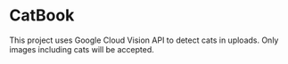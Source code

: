 # CatBook

This project uses Google Cloud Vision API to detect cats in uploads. Only images including cats will be accepted.